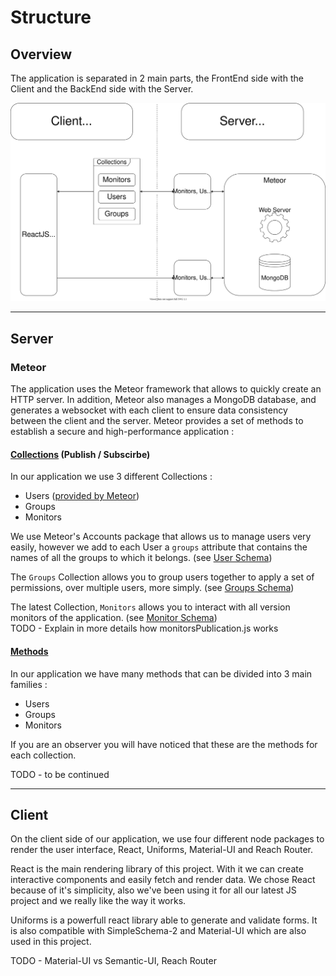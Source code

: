 # Structure

## Overview

The application is separated in 2 main parts, the FrontEnd side with the Client and the BackEnd side with the Server.

![Application structure](img/structure.svg)

---

## Server

### Meteor

The application uses the Meteor framework that allows to quickly create an HTTP server. In addition, Meteor also manages a MongoDB database, and generates a websocket with each client to ensure data consistency between the client and the server. Meteor provides a set of methods to establish a secure and high-performance application :

#### [Collections](https://docs.meteor.com/api/collections.html) (Publish / Subscirbe)

In our application we use 3 different Collections :

- Users ([provided by Meteor](https://docs.meteor.com/api/accounts.html))
- Groups
- Monitors

We use Meteor's Accounts package that allows us to manage users very easily, however we add to each User a `groups` attribute that contains the names of all the groups to which it belongs. (see [User Schema](/data_schema/#user))

The `Groups` Collection allows you to group users together to apply a set of permissions, over multiple users, more simply. (see [Groups Schema](/data_schema/#groups))

The latest Collection, `Monitors` allows you to interact with all version monitors of the application. (see [Monitor Schema](/data_schema/#monitors))  
TODO - Explain in more details how monitorsPublication.js works

#### [Methods](https://docs.meteor.com/api/methods.html)

In our application we have many methods that can be divided into 3 main families :

- Users
- Groups
- Monitors

If you are an observer you will have noticed that these are the methods for each collection.

TODO - to be continued

---

## Client

On the client side of our application, we use four different node packages to render the user interface, React, Uniforms, Material-UI and Reach Router.

React is the main rendering library of this project. With it we can create interactive components and easily fetch and render data. We chose React because of it's simplicity, also we've been using it for all our latest JS project and we really like the way it works.

Uniforms is a powerfull react library able to generate and validate forms. It is also compatible with SimpleSchema-2 and Material-UI which are also used in this project.

TODO - Material-UI vs Semantic-UI, Reach Router

